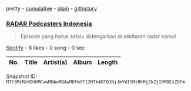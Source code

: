 pretty - [cumulative](/playlists/cumulative/37i9dQZF1DXdKvqCSbZRTE.md) - [plain](/playlists/plain/37i9dQZF1DXdKvqCSbZRTE) - [githistory](https://github.githistory.xyz/mackorone/spotify-playlist-archive/blob/main/playlists/plain/37i9dQZF1DXdKvqCSbZRTE)

### [RADAR Podcasters Indonesia](https://open.spotify.com/playlist/37i9dQZF1DXdKvqCSbZRTE)

> Episode yang harus selalu didengarkan di sekitaran radar kamu!

[Spotify](https://open.spotify.com/user/spotify) - 8 likes - 0 song - 0 sec

| No. | Title | Artist(s) | Album | Length |
|---|---|---|---|---|

Snapshot ID: `MTY3MzMzNDU0MCwwMDAwMDAwMDFmYTI2NTk4OTQ1NjJmYWI5MzBhMjZkZjI0MDEzZDFm`
